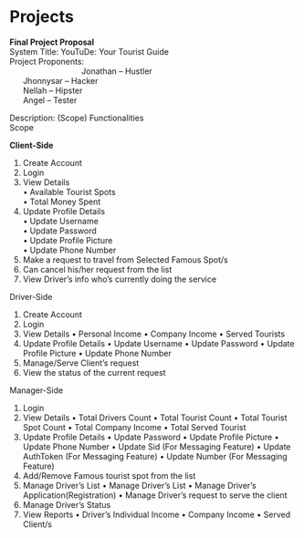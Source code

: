 # Projects

**Final Project Proposal**  
System Title: YouTuDe: Your Tourist Guide  
Project Proponents:  
&nbsp;&nbsp;&nbsp;&nbsp;&nbsp;&nbsp;&nbsp;&nbsp;&nbsp;&nbsp;&nbsp;&nbsp;&nbsp;&nbsp;&nbsp;&nbsp;&nbsp;&nbsp;&nbsp;&nbsp;&nbsp;&nbsp;&nbsp;&nbsp;&nbsp;&nbsp;&nbsp;&nbsp;&nbsp;&nbsp;&nbsp;&nbsp;Jonathan – Hustler  
&nbsp;&nbsp;&nbsp;&nbsp;&nbsp;&nbsp;Jhonnysar – Hacker  
&nbsp;&nbsp;&nbsp;&nbsp;&nbsp;&nbsp;Nellah – Hipster  
&nbsp;&nbsp;&nbsp;&nbsp;&nbsp;&nbsp;Angel – Tester
  
Description: (Scope) Functionalities  
Scope  

**Client-Side**  
1. Create Account  
2. Login  
3. View Details  
• Available Tourist Spots  
• Total Money Spent  
4. Update Profile Details  
• Update Username  
• Update Password  
• Update Profile Picture  
• Update Phone Number  
5. Make a request to travel from Selected Famous Spot/s  
6. Can cancel his/her request from the list  
7. View Driver’s info who’s currently doing the service  

Driver-Side
1. Create Account
2. Login
3. View Details
• Personal Income
• Company Income
• Served Tourists
4. Update Profile Details
• Update Username
• Update Password
• Update Profile Picture
• Update Phone Number
5. Manage/Serve Client’s request
6. View the status of the current request

Manager-Side
1. Login
2. View Details
• Total Drivers Count
• Total Tourist Count
• Total Tourist Spot Count
• Total Company Income
• Total Served Tourist
3. Update Profile Details
• Update Password
• Update Profile Picture
• Update Phone Number
• Update Sid (For Messaging Feature)
• Update AuthToken (For Messaging Feature)
• Update Number (For Messaging Feature)
4. Add/Remove Famous tourist spot from the list
5. Manage Driver’s List
• Manage Driver’s List
• Manage Driver’s Application(Registration)
• Manage Driver’s request to serve the client
6. Manage Driver’s Status
7. View Reports
• Driver’s Individual Income
• Company Income
• Served Client/s
